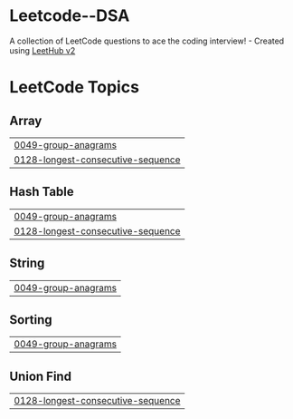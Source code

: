 # Leetcode--DSA
A collection of LeetCode questions to ace the coding interview! - Created using [LeetHub v2](https://github.com/arunbhardwaj/LeetHub-2.0)

<!---LeetCode Topics Start-->
# LeetCode Topics
## Array
|  |
| ------- |
| [0049-group-anagrams](https://github.com/Deep-sarkar02/Leetcode--DSA/tree/master/0049-group-anagrams) |
| [0128-longest-consecutive-sequence](https://github.com/Deep-sarkar02/Leetcode--DSA/tree/master/0128-longest-consecutive-sequence) |
## Hash Table
|  |
| ------- |
| [0049-group-anagrams](https://github.com/Deep-sarkar02/Leetcode--DSA/tree/master/0049-group-anagrams) |
| [0128-longest-consecutive-sequence](https://github.com/Deep-sarkar02/Leetcode--DSA/tree/master/0128-longest-consecutive-sequence) |
## String
|  |
| ------- |
| [0049-group-anagrams](https://github.com/Deep-sarkar02/Leetcode--DSA/tree/master/0049-group-anagrams) |
## Sorting
|  |
| ------- |
| [0049-group-anagrams](https://github.com/Deep-sarkar02/Leetcode--DSA/tree/master/0049-group-anagrams) |
## Union Find
|  |
| ------- |
| [0128-longest-consecutive-sequence](https://github.com/Deep-sarkar02/Leetcode--DSA/tree/master/0128-longest-consecutive-sequence) |
<!---LeetCode Topics End-->